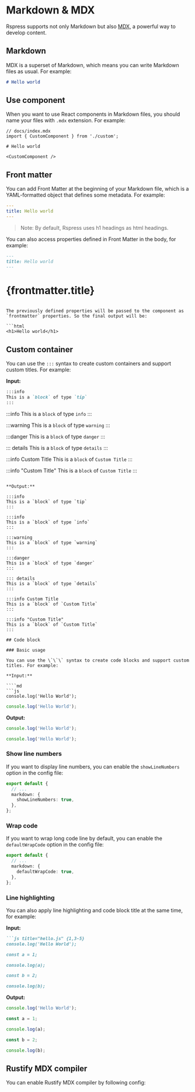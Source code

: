 # Markdown & MDX

Rspress supports not only Markdown but also [MDX](https://mdxjs.com/), a powerful way to develop content.

## Markdown

MDX is a superset of Markdown, which means you can write Markdown files as usual. For example:

```md
# Hello world
```

## Use component

When you want to use React components in Markdown files, you should name your files with `.mdx` extension. For example:

```mdx
// docs/index.mdx
import { CustomComponent } from './custom';

# Hello world

<CustomComponent />
```

## Front matter

You can add Front Matter at the beginning of your Markdown file, which is a YAML-formatted object that defines some metadata. For example:

```yaml
---
title: Hello world
---
```

> Note: By default, Rspress uses h1 headings as html headings.

You can also access properties defined in Front Matter in the body, for example:

```markdown
---
title: Hello world
---
```

# {frontmatter.title}
```

The previously defined properties will be passed to the component as `frontmatter` properties. So the final output will be:

```html
<h1>Hello world</h1>
```

## Custom container

You can use the `:::` syntax to create custom containers and support custom titles. For example:

**Input:**

```markdown
:::info
This is a `block` of type `tip`
:::
```

:::info
This is a `block` of type `info`
:::

:::warning
This is a `block` of type `warning`
:::

:::danger
This is a `block` of type `danger`
:::

::: details
This is a `block` of type `details`
:::

:::info Custom Title
This is a `block` of `Custom Title`
:::

:::info "Custom Title"
This is a `block` of `Custom Title`
:::
```

**Output:**

:::info
This is a `block` of type `tip`
:::

:::info
This is a `block` of type `info`
:::

:::warning
This is a `block` of type `warning`
:::

:::danger
This is a `block` of type `danger`
:::

::: details
This is a `block` of type `details`
:::

:::info Custom Title
This is a `block` of `Custom Title`
:::

:::info "Custom Title"
This is a `block` of `Custom Title`
:::

## Code block

### Basic usage

You can use the \`\`\` syntax to create code blocks and support custom titles. For example:

**Input:**

````md
```js
console.log('Hello World');
```

```js title="hello.js"
console.log('Hello World');
````

**Output:**

```js
console.log('Hello World');
```

```js title="hello.js"
console.log('Hello World');
```

### Show line numbers

If you want to display line numbers, you can enable the `showLineNumbers` option in the config file:

```ts title="rspress.config.ts"
export default {
  // ...
  markdown: {
    showLineNumbers: true,
  },
};
```

### Wrap code

If you want to wrap long code line by default, you can enable the `defaultWrapCode` option in the config file:

```ts title="rspress.config.ts"
export default {
  // ...
  markdown: {
    defaultWrapCode: true,
  },
};
```

### Line highlighting

You can also apply line highlighting and code block title at the same time, for example:

**Input:**

````md
```js title="hello.js" {1,3-5}
console.log('Hello World');

const a = 1;

console.log(a);

const b = 2;

console.log(b);
````

**Output:**

```js title="hello.js" {1,3-5}
console.log('Hello World');

const a = 1;

console.log(a);

const b = 2;

console.log(b);
```

## Rustify MDX compiler

You can enable Rustify MDX compiler by following config:
